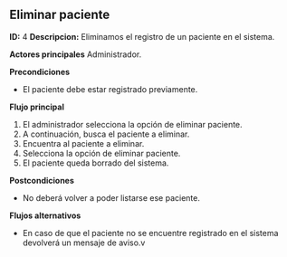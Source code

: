 ## Eliminar paciente
**ID:** 4 **Descripcion:** Eliminamos el registro de un paciente en el sistema.

**Actores principales** Administrador.

**Precondiciones**
 * El paciente debe estar registrado previamente.
 
**Flujo principal**
  1. El administrador selecciona la opción de eliminar paciente.
  2. A continuación, busca el paciente a eliminar.
  3. Encuentra al paciente a eliminar.
  4. Selecciona la opción de eliminar paciente.
  5. El paciente queda borrado del sistema.
  
**Postcondiciones**
  * No deberá volver a poder listarse ese paciente.

**Flujos alternativos**
  * En caso de que el paciente no se encuentre registrado en el sistema devolverá un mensaje de aviso.v
